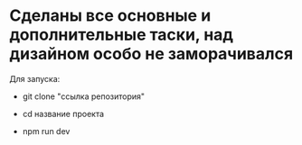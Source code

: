# Cделаны все основные и дополнительные таски, над дизайном особо не заморачивался

Для запуска:

- git clone "ссылка репозитория"

- cd название проекта

- npm run dev
